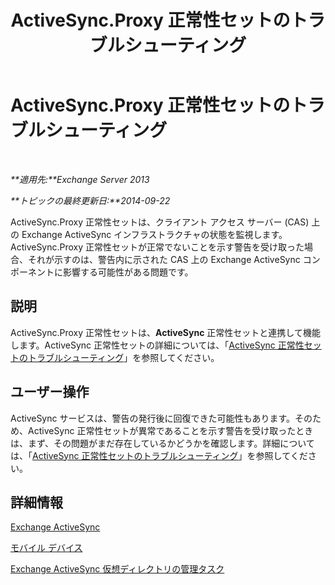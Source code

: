 ﻿---
title: ActiveSync.Proxy 正常性セットのトラブルシューティング
TOCTitle: ActiveSync.Proxy 正常性セットのトラブルシューティング
ms:assetid: f10acbb8-4d2e-43fb-b3a5-6dbb7a529e04
ms:mtpsurl: https://technet.microsoft.com/ja-jp/library/ms.exch.scom.activesync.proxy(v=EXCHG.150)
ms:contentKeyID: 53181846
ms.date: 01/28/2016
mtps_version: v=EXCHG.150
ms.translationtype: HT
---

# ActiveSync.Proxy 正常性セットのトラブルシューティング

 

_**適用先:**Exchange Server 2013_

_**トピックの最終更新日:**2014-09-22_

ActiveSync.Proxy 正常性セットは、クライアント アクセス サーバー (CAS) 上の Exchange ActiveSync インフラストラクチャの状態を監視します。ActiveSync.Proxy 正常性セットが正常でないことを示す警告を受け取った場合、それが示すのは、警告内に示された CAS 上の Exchange ActiveSync コンポーネントに影響する可能性がある問題です。

## 説明

ActiveSync.Proxy 正常性セットは、**ActiveSync** 正常性セットと連携して機能します。ActiveSync 正常性セットの詳細については、「[ActiveSync 正常性セットのトラブルシューティング](troubleshooting-activesync-health-set.md)」を参照してください。

## ユーザー操作

ActiveSync サービスは、警告の発行後に回復できた可能性もあります。そのため、ActiveSync 正常性セットが異常であることを示す警告を受け取ったときは、まず、その問題がまだ存在しているかどうかを確認します。詳細については、「[ActiveSync 正常性セットのトラブルシューティング](troubleshooting-activesync-health-set.md)」を参照してください。

## 詳細情報

[Exchange ActiveSync](https://technet.microsoft.com/ja-jp/library/aa998357\(v=exchg.150\))

[モバイル デバイス](https://technet.microsoft.com/ja-jp/library/bb232129\(v=exchg.150\))

[Exchange ActiveSync 仮想ディレクトリの管理タスク](https://technet.microsoft.com/ja-jp/library/bb125170\(v=exchg.150\))

